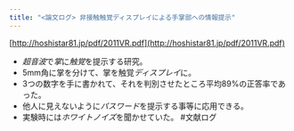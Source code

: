 ```yaml
---
title: "<論文ログ> 非接触触覚ディスプレイによる手掌部への情報提示"
---
```


[http://hoshistar81.jp/pdf/2011VR.pdf](http://hoshistar81.jp/pdf/2011VR.pdf)

* *超音波*で*掌*に*触覚*を提示する研究。
* 5mm角に掌を分けて、掌を触覚*ディスプレイ*に。
* 3つの数字を手に書かれて、それを判別させたところ平均89%の正答率であった。
* 他人に見えないように*パスワード*を提示する事等に応用できる。
* 実験時には*ホワイトノイズ*を聞かせていた。
  \#文献ログ
